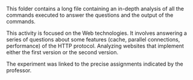 This folder contains a long file containing an in-depth analysis of all the commands executed to answer the questions and the output of the commands. 

This activity is focused on the Web technologies. It involves answering a series of questions about some features (cache, parallel connections, performance) of the HTTP protocol. Analyzing websites that implement either the first version or the second version. 

The experiment was linked to the precise assignments indicated by the professor. 